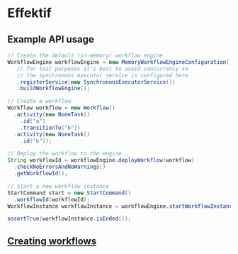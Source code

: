 Effektif
========

## Example API usage

```java
// Create the default (in-memory) workflow engine
WorkflowEngine workflowEngine = new MemoryWorkflowEngineConfiguration()
   // for test purposes it's best to avoid concurrency so 
   // the synchronous executor service is configured here
   .registerService(new SynchronousExecutorService())
   .buildWorkflowEngine();

// Create a workflow
Workflow workflow = new Workflow()
  .activity(new NoneTask()
    .id("a")
    .transitionTo("b"))
  .activity(new NoneTask()
    .id("b"));

// Deploy the workflow to the engine
String workflowId = workflowEngine.deployWorkflow(workflow)
  .checkNoErrorsAndNoWarnings()
  .getWorkflowId();

// Start a new workflow instance
StartCommand start = new StartCommand()
  .workflowId(workflowId);
WorkflowInstance workflowInstance = workflowEngine.startWorkflowInstance(start);

assertTrue(workflowInstance.isEnded());
```

## [Creating workflows](https://github.com/effektif/effektif-oss/tree/master/docs/01-creating-workflows.md)
